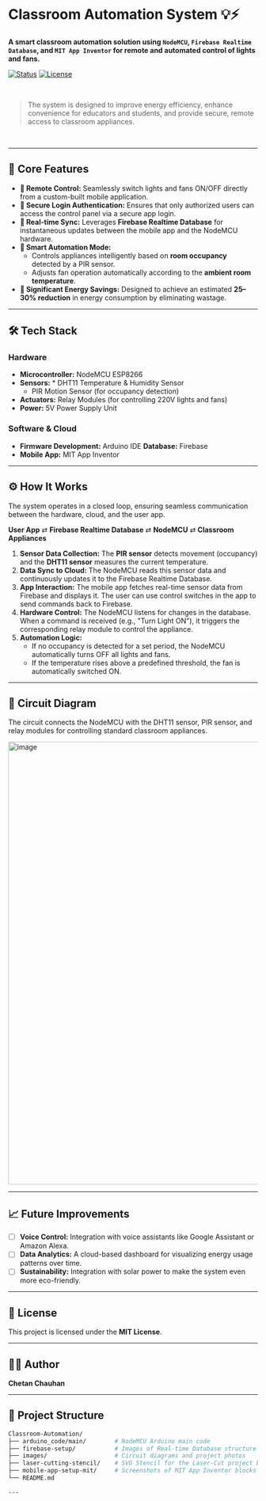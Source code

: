 # Classroom Automation System 💡⚡

**A smart classroom automation solution using `NodeMCU`, `Firebase Realtime Database`, and `MIT App Inventor` for remote and automated control of lights and fans.**

[![Status](https://img.shields.io/badge/status-complete-success.svg)]() 
[![License](https://img.shields.io/badge/license-MIT-blue.svg)](LICENSE)

<br>

> The system is designed to improve energy efficiency, enhance convenience for educators and students, and provide secure, remote access to classroom appliances.

<br>



---

## 📌 Core Features

* **📱 Remote Control:** Seamlessly switch lights and fans ON/OFF directly from a custom-built mobile application.
* **🔐 Secure Login Authentication:** Ensures that only authorized users can access the control panel via a secure app login.
* **🔄 Real-time Sync:** Leverages **Firebase Realtime Database** for instantaneous updates between the mobile app and the NodeMCU hardware.
* **🤖 Smart Automation Mode:**
    * Controls appliances intelligently based on **room occupancy** detected by a PIR sensor.
    * Adjusts fan operation automatically according to the **ambient room temperature**.
* **💸 Significant Energy Savings:** Designed to achieve an estimated **25–30% reduction** in energy consumption by eliminating wastage.

---

## 🛠️ Tech Stack

### Hardware
* **Microcontroller:** NodeMCU ESP8266
* **Sensors:** * DHT11 Temperature & Humidity Sensor
    * PIR Motion Sensor (for occupancy detection)
* **Actuators:** Relay Modules (for controlling 220V lights and fans)
* **Power:** 5V Power Supply Unit

### Software & Cloud
* **Firmware Development:** Arduino IDE
 **Database:** Firebase
* **Mobile App:** MIT App Inventor

---

## ⚙️ How It Works

The system operates in a closed loop, ensuring seamless communication between the hardware, cloud, and the user app.

**User App** ⇄ **Firebase Realtime Database** ⇄ **NodeMCU** ⇄ **Classroom Appliances**

1.  **Sensor Data Collection:** The **PIR sensor** detects movement (occupancy) and the **DHT11 sensor** measures the current temperature.
2.  **Data Sync to Cloud:** The NodeMCU reads this sensor data and continuously updates it to the Firebase Realtime Database.
3.  **App Interaction:** The mobile app fetches real-time sensor data from Firebase and displays it. The user can use control switches in the app to send commands back to Firebase.
4.  **Hardware Control:** The NodeMCU listens for changes in the database. When a command is received (e.g., "Turn Light ON"), it triggers the corresponding relay module to control the appliance.
5.  **Automation Logic:**
    * If no occupancy is detected for a set period, the NodeMCU automatically turns OFF all lights and fans.
    * If the temperature rises above a predefined threshold, the fan is automatically switched ON.

---
## 🔌 Circuit Diagram

The circuit connects the NodeMCU with the DHT11 sensor, PIR sensor, and relay modules for controlling standard classroom appliances.

<img width="752" height="895" alt="image" src="https://github.com/user-attachments/assets/fbfe0f11-732c-4032-9bb5-d02773cb2f85" />


---

## 📈 Future Improvements

-   [ ] **Voice Control:** Integration with voice assistants like Google Assistant or Amazon Alexa.
-   [ ] **Data Analytics:** A cloud-based dashboard for visualizing energy usage patterns over time.
-   [ ] **Sustainability:** Integration with solar power to make the system even more eco-friendly.

---

## 📜 License

This project is licensed under the **MIT License**.

---

## 👨‍💻 Author

**Chetan Chauhan**

---
## 📂 Project Structure

```bash
Classroom-Automation/
├── arduino_code/main/        # NodeMCU Arduino main code
├── firebase-setup/           # Images of Real-time Database structure
├── images/                   # Circuit diagrams and project photos
├── laser-cutting-stencil/    # SVG Stencil for the Laser-Cut project box
├── mobile-app-setup-mit/     # Screenshots of MIT App Inventor blocks
└── README.md

---



